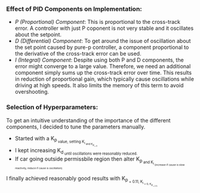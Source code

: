 

### Effect of PID Components on Implementation: 

* *P (Proportional) Component*: This is proportional to the cross-track error. A controller with just P coponent is not very stable and it oscillates about the setpoint. 
* *D (Differential) Component*: To get around the issue of oscillation about the set point caused by pure-p controller, a component proportional to the derivative of the cross-track error can be used. 
* *I (Integral) Component*: Despite using both P and D components, the error might converge to a large value. Therefore, we need an additional component simply sums up the cross-track error over time. This results in reduction of proportional gain, which typically cause oscillations while driving at high speeds. It also limits the memory of this term to avoid overshooting.

### Selection of Hyperparameters:

To get an intuitive understanding of the importance of the different components, I decided to tune the parameters manually. 
* Started with a K<sub>p<sub> value, setting K<sub>i<sub> and K<sub>d<sub> = 0
* I kept increasing K<sub>d<sub> until oscillations were reasonably reduced.
* If car going outside permissbile region then alter K<sub>p<sub> and K<sub>i<sub> (increase if cause is slow reactivity, reduce if cause is oscillation).

I finally achieved reasonably good results with K<sub>p<sub> = 0.11, K<sub>i<sub> = 0, K<sub>d<sub> = 2.5. 